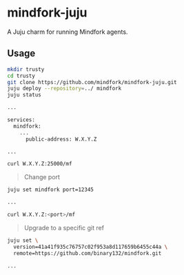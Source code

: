 # mindfork-juju
A Juju charm for running Mindfork agents.

## Usage

```bash
mkdir trusty
cd trusty
git clone https://github.com/mindfork/mindfork-juju.git
juju deploy --repository=../ mindfork
juju status

...

services:
  mindfork:
    ...
      public-address: W.X.Y.Z

...

curl W.X.Y.Z:25000/mf
```

 > Change port

```bash
juju set mindfork port=12345

...

curl W.X.Y.Z:<port>/mf
```

 > Upgrade to a specific git ref

```bash
juju set \
  version=41a41f935c76757c02f953a8d117659b6455c44a \
  remote=https://github.com/binary132/mindfork.git

...
```
